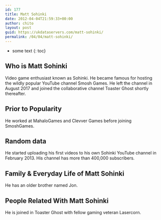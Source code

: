 ```yaml
---
id: 177
title: Matt Sohinki
date: 2012-04-04T21:59:33+00:00
author: chito
layout: post
guid: https://ukdataservers.com/matt-sohinki/
permalink: /04/04/matt-sohinki/
---
```


* some text
{: toc}


## Who is  Matt Sohinki
                  
                  
                  
Video game enthusiast known as Sohinki. He became famous for hosting the wildly popular YouTube channel Smosh Games. He left the channel in August 2017 and joined the collaborative channel Toaster Ghost shortly thereafter. 
                  
                
                
                
## Prior to Popularity 
                  
                  
                  
He worked at MahaloGames and Clevver Games before joining SmoshGames. 
                  
                
                
                
## Random data 
                  
                  
                  
He started uploading his first videos to his own Sohinki YouTube channel in February 2013. His channel has more than 400,000 subscribers. 
                  
                
                
                
## Family & Everyday Life of Matt Sohinki
                  
                  
                  
He has an older brother named Jon. 
                  
                
                
                
## People Related With  Matt Sohinki
                  
                  
                  
He is joined in Toaster Ghost with fellow gaming veteran Lasercorn.
                  
                
              
            
          
          
          
    
    
  
